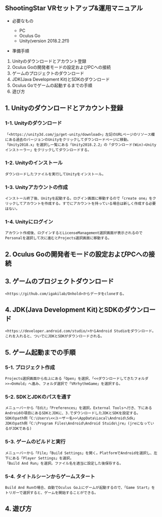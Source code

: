 ## ShootingStar VRセットアップ&運用マニュアル

* 必要なもの
  * PC 
  * Oculus Go
  * Unity(version 2018.2.2f1)   
  
* 準備手順  
1. Unityのダウンロードとアカウント登録  
2. Oculus Goの開発者モードの設定およびPCへの接続
3. ゲームのプロジェクトのダウンロード  
4. JDK(Java Development Kit)とSDKのダウンロード
5. Oculus Goでゲームの起動するまでの手順  
6. 遊び方
## 1. Unityのダウンロードとアカウント登録
### 1-1. Unityのダウンロード
    「<https://unity3d.com/jp/get-unity/download>」左記のURLページのリソース欄にある過去のバージョンのUnityをクリックしてダウンロードページに移動。「Unity2018.x」を選択し一覧にある「Unity2018.2.2」の「ダウンロード(Win)→Unityインストーラー」をクリックしてダウンロードする。  
### 1-2. Unityのインストール  
    ダウンロードしたファイルを実行してUnityをインストール。
### 1-3. Unityアカウントの作成  
    インストール終了後、Unityを起動する。ログイン画面に移動するので「create one」をクリックしてアカウントを作成する。すでにアカウントを持っている場合は新しく作成する必要はない。
### 1-4. Unityにログイン  
    アカウント作成後、ログインするとLicenseManagement選択画面が表示されるのでPersonalを選択して次に進むとProjects選択画面に移動する。  
## 2. Oculus Goの開発者モードの設定およびPCへの接続
    

## 3. ゲームのプロジェクトダウンロード  
    <https://github.com/igakilab/Onhold>からデータをcloneする。  
## 4. JDK(Java Development Kit)とSDKのダウンロード
    <https://developer.android.com/studio/>からAndroid Studioをダウンロード。これを入れると、ついでにJDKとSDKがダウンロードされる。
## 5. ゲーム起動までの手順  
### 5-1. プロジェクト作成
    Projects選択画面から右上にある「Open」を選択、「<<ダウンロードしてきたフォルダ>>→OnHold」へ進み、フォルダ選択で「VRrhythmGame」を選択する。
### 5-2. SDKとJDKのパスを通す
    メニューバーから「Edit」「Preferences」を選択。External Toolsへ行き、下にあるAndroidの項目にあるSDKとJDKに、3.でダウンロードしたJDKとSDKを設定する。
    SDKのpath例「C:\Users\<<ユーザー名>>\AppData\Local\Android\Sdk」
    JDKのpath例「C:\Program Files\Android\Android Stuido\jre」(jreになっているがJDKである)
### 5-3. ゲームのビルドと実行
    メニューバーから「File」「Build Settings」を開く。PlatformでAndroidを選択し、左下にある「Player Settings」を選択。
    「Build And Run」を選択。ファイル名を適当に設定した後保存する。  
### 5-4. タイトルシーンからゲームスタート
    Build And Runの場合、自動でOculus Go上にゲームが起動するので、「Game Start」をトリガーで選択すると、ゲームを開始することができる。  
## 4. 遊び方
    
